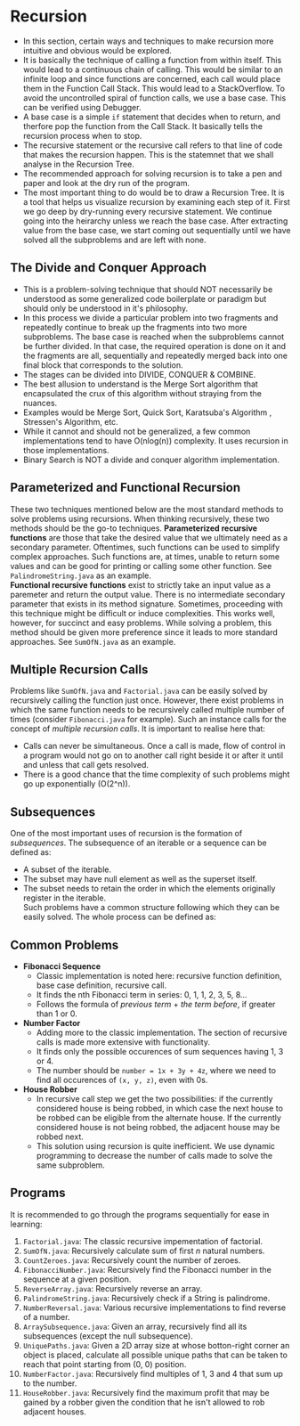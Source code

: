 # Recursion

- In this section, certain ways and techniques to make recursion more intuitive and obvious would be explored.
- It is basically the technique of calling a function from within itself. This would lead to a continuous chain of calling. This would be similar to an infinite loop and since functions are concerned, each call would place them in the Function Call Stack. This would lead to a StackOverflow. To avoid the uncontrolled spiral of function calls, we use a base case. This can be verified using Debugger.
- A base case is a simple `if` statement that decides when to return, and therfore pop the function from the Call Stack. It basically tells the recursion process when to stop.
- The recursive statement or the recursive call refers to that line of code that makes the recursion happen. This is the statemnet that we shall analyse in the Recursion Tree.
- The recommended approach for solving recursion is to take a pen and paper and look at the dry run of the program.
- The most important thing to do would be to draw a Recursion Tree. It is a tool that helps us visualize recursion by examining each step of it. First we go deep by dry-running every recursive statement. We continue going into the heirarchy unless we reach the base case. After extracting value from the base case, we start coming out sequentially until we have solved all the subproblems and are left with none.


## The Divide and Conquer Approach

- This is a problem-solving technique that should NOT necessarily be understood as some generalized code boilerplate or paradigm but should only be understood in it's philosophy.
- In this process we divide a particular problem into two fragments and repeatedly continue to break up the fragments into two more subproblems. The base case is reached when the subproblems cannot be further divided. In that case, the required operation is done on it and the fragments are all, sequentially and repeatedly merged back into one final block that corresponds to the solution.
- The stages can be divided into DIVIDE, CONQUER & COMBINE.
- The best allusion to understand is the Merge Sort algorithm that encapsulated the crux of this algorithm without straying from the nuances.
- Examples would be Merge Sort, Quick Sort, Karatsuba's Algorithm , Stressen's Algorithm, etc.
- While it cannot and should not be generalized, a few common implementations tend to have O(nlog(n)) complexity. It uses recursion in those implementations.
- Binary Search is NOT a divide and conquer algorithm implementation.


## Parameterized and Functional Recursion

These two techniques mentioned below are the most standard methods to solve problems using recursions. When thinking recursively, these two methods should be the go-to techniques.
**Parameterized recursive functions** are those that take the desired value that we ultimately need as a secondary parameter. Oftentimes, such functions can be used to simplify complex approaches. Such functions are, at times, unable to return some values and can be good for printing or calling some other function. See `PalindromeString.java` as an example. <br />
**Functional recursive functions** exist to strictly take an input value as a paremeter and return the output value. There is no intermediate secondary parameter that exists in its method signature. Sometimes, proceeding with this technique might be difficult or induce complexities. This works well, however, for succinct and easy problems. While solving a problem, this method should be given more preference since it leads to more standard approaches. See `SumOfN.java` as an example.


## Multiple Recursion Calls

Problems like `SumOfN.java` and `Factorial.java` can be easily solved by recursively calling the function just once. However, there exist problems in which the same function needs to be recursively called multiple number of times (consider `Fibonacci.java` for example). Such an instance calls for the concept of *multiple recursion calls*. It is important to realise here that:
- Calls can never be simultaneous. Once a call is made, flow of control in a program would not go on to another call right beside it or after it until and unless that call gets resolved.
- There is a good chance that the time complexity of such problems might go up exponentially (O(2^n)).


## Subsequences

One of the most important uses of recursion is the formation of *subsequences*. The subsequence of an iterable or a sequence can be defined as:
- A subset of the iterable.
- The subset may have null element as well as the superset itself.
- The subset needs to retain the order in which the elements originally register in the iterable. <br />
Such problems have a common structure following which they can be easily solved. The whole process can be defined as:


## Common Problems

- **Fibonacci Sequence**
    - Classic implementation is noted here: recursive function definition, base case definition, recursive call.
    - It finds the nth Fibonacci term in series: 0, 1, 1, 2, 3, 5, 8...
    - Follows the formula of *previous term* + *the term before*, if greater than 1 or 0.
- **Number Factor**
    - Adding more to the classic implementation. The section of recursive calls is made more extensive with functionality.
    - It finds only the possible occurences of sum sequences having 1, 3 or 4.
    - The number should be `number = 1x + 3y + 4z`, where we need to find all occurences of `(x, y, z)`, even with 0s.
- **House Robber**
    - In recursive call step we get the two possibilities: if the currently considered house is being robbed, in which case the next house to be robbed can be eligible from the alternate house. If the currently considered house is not being robbed, the adjacent house may be robbed next.
    - This solution using recursion is quite inefficient. We use dynamic programming to decrease the number of calls made to solve the same subproblem.


## Programs

It is recommended to go through the programs sequentially for ease in learning:
1. `Factorial.java`: The classic recursive impementation of factorial.
1. `SumOfN.java`: Recursively calculate sum of first *n* natural numbers.
1. `CountZeroes.java`: Recursively count the number of zeroes.
1. `FibonacciNumber.java`: Recursively find the Fibonacci number in the sequence at a given position.
1. `ReverseArray.java`: Recursively reverse an array.
1. `PalindromeString.java`: Recursively check if a String is palindrome.
1. `NumberReversal.java`: Various recursive implementations to find reverse of a number.
1. `ArraySubsequence.java`: Given an array, recursively find all its subsequences (except the null subsequence).
1. `UniquePaths.java`: Given a 2D array size at whose botton-right corner an object is placed, calculate all possible unique paths that can be taken to reach that point starting from (0, 0) position.
1. `NumberFactor.java`: Recursively find multiples of 1, 3 and 4 that sum up to the number.
1. `HouseRobber.java`: Recursively find the maximum profit that may be gained by a robber given the condition that he isn't allowed to rob adjacent houses.